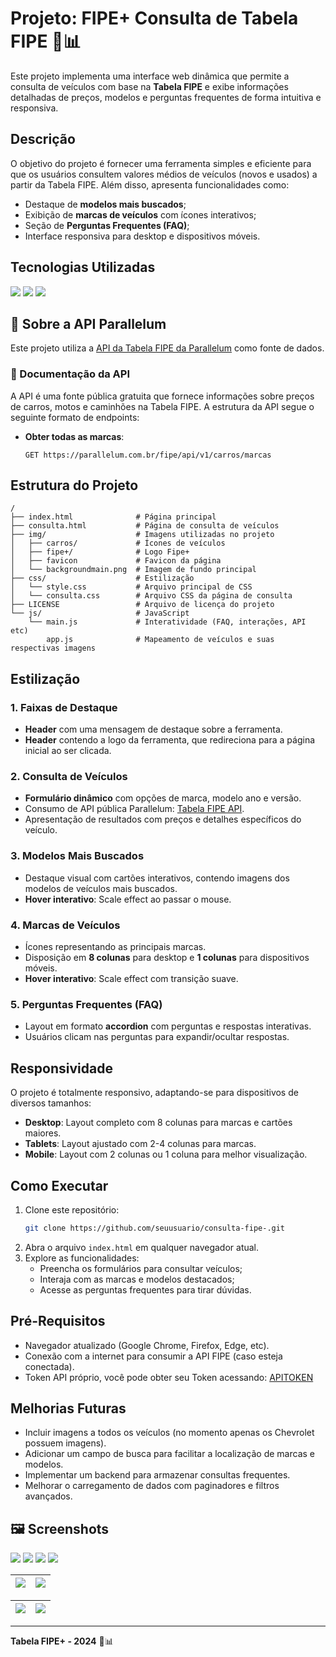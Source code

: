 # Projeto: **FIPE+** Consulta de Tabela FIPE 🚗📊

Este projeto implementa uma interface web dinâmica que permite a consulta de veículos com base na **Tabela FIPE** e exibe informações detalhadas de preços, modelos e perguntas frequentes de forma intuitiva e responsiva.

## Descrição
O objetivo do projeto é fornecer uma ferramenta simples e eficiente para que os usuários consultem valores médios de veículos (novos e usados) a partir da Tabela FIPE. Além disso, apresenta funcionalidades como:
- Destaque de **modelos mais buscados**;
- Exibição de **marcas de veículos** com ícones interativos;
- Seção de **Perguntas Frequentes (FAQ)**;
- Interface responsiva para desktop e dispositivos móveis.

## Tecnologias Utilizadas
<div>
  <img src="https://img.shields.io/badge/HTML-239120?style=for-the-badge&logo=html5&logoColor=white">
  <img src="https://img.shields.io/badge/CSS-239120?style=for-the-badge&logo=css3&logoColor=white">
  <img src="https://img.shields.io/badge/JavaScript-F7DF1E?style=for-the-badge&logo=javascript&logoColor=black">
</div>

## 🔗 Sobre a API Parallelum
Este projeto utiliza a [API da Tabela FIPE da Parallelum](https://deividfortuna.github.io/fipe/) como fonte de dados.

### 📘 Documentação da API
A API é uma fonte pública gratuita que fornece informações sobre preços de carros, motos e caminhões na Tabela FIPE. A estrutura da API segue o seguinte formato de endpoints:
- **Obter todas as marcas**:
  ```http
  GET https://parallelum.com.br/fipe/api/v1/carros/marcas

## Estrutura do Projeto
```
/
├── index.html              # Página principal
├── consulta.html           # Página de consulta de veículos
├── img/                    # Imagens utilizadas no projeto
│   ├── carros/             # Ícones de veículos
│   ├── fipe+/              # Logo Fipe+
│   ├── favicon             # Favicon da página
│   └── backgroundmain.png  # Imagem de fundo principal
├── css/                    # Estilização
│   └── style.css           # Arquivo principal de CSS
│   └── consulta.css        # Arquivo CSS da página de consulta
├── LICENSE                 # Arquivo de licença do projeto
└── js/                     # JavaScript
    └── main.js             # Interatividade (FAQ, interações, API etc)
        app.js              # Mapeamento de veículos e suas  respectivas imagens
```

## Estilização
### 1. Faixas de Destaque
- **Header** com uma mensagem de destaque sobre a ferramenta.
- **Header** contendo a logo da ferramenta, que redireciona para a página inicial ao ser clicada.

### 2. Consulta de Veículos
- **Formulário dinâmico** com opções de marca, modelo ano e versão.
- Consumo de API pública Parallelum: [Tabela FIPE API](https://fipe.online/).
- Apresentação de resultados com preços e detalhes específicos do veículo.

### 3. Modelos Mais Buscados
- Destaque visual com cartões interativos, contendo imagens dos modelos de veículos mais buscados.
- **Hover interativo**: Scale effect ao passar o mouse.

### 4. Marcas de Veículos
- Ícones representando as principais marcas.
- Disposição em **8 colunas** para desktop e **1 colunas** para dispositivos móveis.
- **Hover interativo**: Scale effect com transição suave.

### 5. Perguntas Frequentes (FAQ)
- Layout em formato **accordion** com perguntas e respostas interativas.
- Usuários clicam nas perguntas para expandir/ocultar respostas.

## Responsividade
O projeto é totalmente responsivo, adaptando-se para dispositivos de diversos tamanhos:
- **Desktop**: Layout completo com 8 colunas para marcas e cartões maiores.
- **Tablets**: Layout ajustado com 2-4 colunas para marcas.
- **Mobile**: Layout com 2 colunas ou 1 coluna para melhor visualização.

## Como Executar
1. Clone este repositório:
   ```bash
   git clone https://github.com/seuusuario/consulta-fipe-.git
   ```
2. Abra o arquivo `index.html` em qualquer navegador atual.
3. Explore as funcionalidades:
   - Preencha os formulários para consultar veículos;
   - Interaja com as marcas e modelos destacados;
   - Acesse as perguntas frequentes para tirar dúvidas.

## Pré-Requisitos
- Navegador atualizado (Google Chrome, Firefox, Edge, etc).
- Conexão com a internet para consumir a API FIPE (caso esteja conectada).
- Token API próprio, você pode obter seu Token acessando: [APITOKEN](https://fipe.online/register)

## Melhorias Futuras
- Incluir imagens a todos os veículos (no momento apenas os Chevrolet possuem imagens).
- Adicionar um campo de busca para facilitar a localização de marcas e modelos.
- Implementar um backend para armazenar consultas frequentes.
- Melhorar o carregamento de dados com paginadores e filtros avançados.

## 🖼 Screenshots

![](https://i.imgur.com/dQl3Za8.png)
![](https://i.imgur.com/zIRGMX4.png)
![](https://i.imgur.com/WhBnVgX.png)
![](https://i.imgur.com/xpIOWe8.png)

| ![](https://i.imgur.com/Z60oPE9.png) | ![](https://i.imgur.com/7QZiPly.png) |
|:------------------------------------:|:------------------------------------:|

| ![](https://i.imgur.com/9fZUBiJ.png) | ![](https://i.imgur.com/pAnmDnN.png) |
|:------------------------------------:|:------------------------------------:|

---
**Tabela FIPE+ - 2024** 🚗📊

